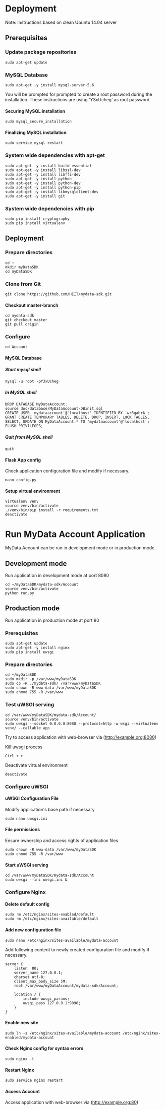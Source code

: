 # Deployment
Note: Instructions based on clean Ubuntu 14.04 server


## Prerequisites

### Update package repositories
    sudo apt-get update

### MySQL Database
    sudo apt-get -y install mysql-server-5.6

You will be prompted for prompted to create a root password during the installation. 
These instructions are using 'Y3xUcheg' as root password.

#### Securing MySQL installation
    sudo mysql_secure_installation

#### Finalizing MySQL installation
    sudo service mysql restart

### System wide dependencies with apt-get
    sudo apt-get -y install build-essential
    sudo apt-get -y install libssl-dev
    sudo apt-get -y install libffi-dev
    sudo apt-get -y install python
    sudo apt-get -y install python-dev
    sudo apt-get -y install python-pip
    sudo apt-get -y install libmysqlclient-dev
    sudo apt-get -y install git


### System wide dependencies with pip
    sudo pip install cryptography
    sudo pip install virtualenv


## Deployment

### Prepare directories
    cd ~
    mkdir myDataSDK
    cd myDataSDK

### Clone from Git
    git clone https://github.com/HIIT/mydata-sdk.git

#### Checkout master-branch
    cd mydata-sdk
    git checkout master
    git pull origin

### Configure

    cd Account

#### MySQL Database

##### Start mysql shell

    mysql -u root -pY3xUcheg

##### In MySQL shell

    DROP DATABASE MyDataAccount;
    source doc/database/MyDataAccount-DBinit.sql
    CREATE USER 'mydataaccount'@'localhost' IDENTIFIED BY 'wr8gabrA';
    GRANT CREATE TEMPORARY TABLES, DELETE, DROP, INSERT, LOCK TABLES, SELECT, UPDATE ON MyDataAccount.* TO 'mydataaccount'@'localhost';
    FLUSH PRIVILEGES;

##### Quit from MySQL shell

    quit

#### Flask App config
Check application configuration file and modify if necessary.

    nano config.py

#### Setup virtual environment

    virtualenv venv
    source venv/bin/activate
    ./venv/bin/pip install -r requirements.txt
    deactivate



# Run MyData Account Application
MyData Account can be run in development mode or in production mode.

## Development mode
Run application in development mode at port 8080

    cd ~/myDataSDK/mydata-sdk/Account
    source venv/bin/activate
    python run.py


## Production mode
Run application in production mode at port 80

### Prerequisites

    sudo apt-get update
    sudo apt-get -y install nginx
    sudo pip install uwsgi
    
### Prepare directories
    cd ~/myDataSDK
    sudo mkdir -p /var/www/myDataSDK
    sudo cp -R ./mydata-sdk/ /var/www/myDataSDK
    sudo chown -R www-data /var/www/myDataSDK
    sudo chmod 755 -R /var/www

### Test uWSGI serving

    cd /var/www/myDataSDK/mydata-sdk/Account/
    source venv/bin/activate
    sudo uwsgi --socket 0.0.0.0:8080 --protocol=http -w wsgi --virtualenv venv/ --callable app

Try to access application with web-browser via (http://example.org:8080)

Kill uwsgi process 

    Ctrl + c

Deactivate virtual environment

    deactivate

### Configure uWSGI

#### uWSGI Configuration File
Modify application's base path if necessary.

    sudo nano uwsgi.ini

#### File permissions
Ensure ownership and access rights of application files

    sudo chown -R www-data /var/www/myDataSDK
    sudo chmod 755 -R /var/www


#### Start uWSGI serving

    cd /var/www/myDataSDK/mydata-sdk/Account
    sudo uwsgi --ini uwsgi.ini &

### Configure Nginx

#### Delete default config

    sudo rm /etc/nginx/sites-enabled/default
    sudo rm /etc/nginx/sites-available/default

#### Add new configuration file

    sudo nano /etc/nginx/sites-available/mydata-account

Add following content to newly created configuration file and modify if necessary.

    server {
        listen	80;
        server_name	127.0.0.1;
        charset	utf-8;
        client_max_body_size 5M;
        root /var/www/myDataAccount/mydata-sdk/Account;

        location / {
            include uwsgi_params;
            uwsgi_pass 127.0.0.1:9090;
        }
    }


#### Enable new site

    sudo ln -s /etc/nginx/sites-available/mydata-account /etc/nginx/sites-enabled/mydata-account

#### Check Nginx config for syntax errors

    sudo nginx -t


#### Restart Nginx

    sudo service nginx restart

#### Access Account

Access application with web-browser via (http://example.org:80)

